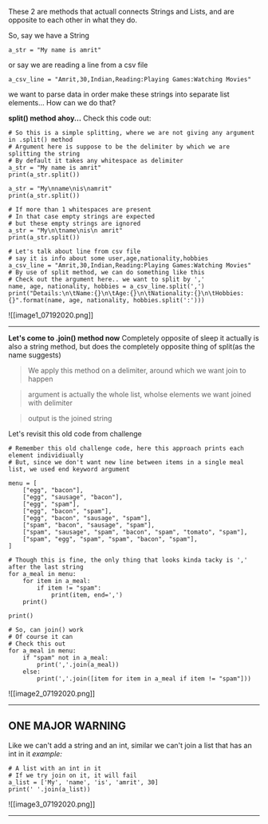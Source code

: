 These 2 are methods that actuall connects Strings and Lists, and are opposite to each other in what they do.

So, say we have a String

```
a_str = "My name is amrit"
```

or say we are reading a line from a csv file
```
a_csv_line = "Amrit,30,Indian,Reading:Playing Games:Watching Movies"
```

we want to parse data in order make these strings into separate list elements... How can we do that?

**split() method ahoy...**
Check this code out:
```
# So this is a simple splitting, where we are not giving any argument in .split() method
# Argument here is suppose to be the delimiter by which we are splitting the string
# By default it takes any whitespace as delimiter
a_str = "My name is amrit"
print(a_str.split())

a_str = "My\nname\nis\namrit"
print(a_str.split())

# If more than 1 whitespaces are present
# In that case empty strings are expected
# but these empty strings are ignored
a_str = "My\n\tname\nis\n amrit"
print(a_str.split())

# Let's talk about line from csv file
# say it is info about some user,age,nationality,hobbies
a_csv_line = "Amrit,30,Indian,Reading:Playing Games:Watching Movies"
# By use of split method, we can do something like this
# Check out the argument here.. we want to split by ','
name, age, nationality, hobbies = a_csv_line.split(',')
print("Details:\n\tName:{}\n\tAge:{}\n\tNationality:{}\n\tHobbies:{}".format(name, age, nationality, hobbies.split(':')))

```
![[image1_07192020.png]]

***

**Let's come to .join() method now**
Completely opposite of sleep
it actually is also a string method, but does the completely opposite thing of split(as the name suggests)

> We apply this method on a delimiter, around which we want join to happen

>  argument is actually the whole list, wholse elements we want joined with delimiter

>  output is the joined string

Let's revisit this old code from challenge

```
# Remember this old challenge code, here this approach prints each element individiually
# But, since we don't want new line between items in a single meal list, we used end keyword argument

menu = [
    ["egg", "bacon"],
    ["egg", "sausage", "bacon"],
    ["egg", "spam"],
    ["egg", "bacon", "spam"],
    ["egg", "bacon", "sausage", "spam"],
    ["spam", "bacon", "sausage", "spam"],
    ["spam", "sausage", "spam", "bacon", "spam", "tomato", "spam"],
    ["spam", "egg", "spam", "spam", "bacon", "spam"],
]

# Though this is fine, the only thing that looks kinda tacky is ',' after the last string
for a_meal in menu:
    for item in a_meal:
        if item != "spam":
            print(item, end=',')
    print()

print()

# So, can join() work
# Of course it can
# Check this out
for a_meal in menu:
    if "spam" not in a_meal:
        print(','.join(a_meal))
    else:
        print(','.join([item for item in a_meal if item != "spam"]))

```

![[image2_07192020.png]]

***
## ONE MAJOR WARNING
Like we can't add a string and an int, similar we can't join a list that has an int in it
*example:*
```
# A list with an int in it
# If we try join on it, it will fail
a_list = ['My', 'name', 'is', 'amrit', 30]
print(' '.join(a_list))
```
![[image3_07192020.png]]
***